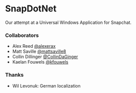 SnapDotNet
==========

Our attempt at a Universal Windows Application for Snapchat.


### Collaborators

- Alex Reed [@alexerax](http://twitter.com/alexerax)
- Matt Saville [@mattsaville8](https://twitter.com/mattsaville8)
- Collin Dillinger [@CollinDaGinger](https://twitter.com/cddillinger)
- Kaelan Fouwels [@kfouwels](https://twitter.com/kfouwels)

### Thanks
- Wil Levonuk: German localization